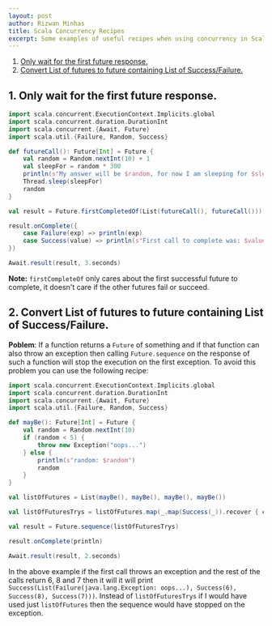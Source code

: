 ```yaml
---
layout: post
author: Rizwan Minhas
title: Scala Concurrency Recipes
excerpt: Some examples of useful recipes when using concurrency in Scala. 
---
```


1. [Only wait for the first future response.](#one)
2. [Convert List of futures to future containing List of Success/Failure.](#two)

<a name="one"></a>
## 1. Only wait for the first future response.

```Scala
import scala.concurrent.ExecutionContext.Implicits.global
import scala.concurrent.duration.DurationInt
import scala.concurrent.{Await, Future}
import scala.util.{Failure, Random, Success}

def futureCall(): Future[Int] = Future {
    val random = Random.nextInt(10) + 1
    val sleepFor = random * 300
    println(s"My answer will be $random, for now I am sleeping for $sleepFor milliseconds...")
    Thread.sleep(sleepFor)
    random
}

val result = Future.firstCompletedOf(List(futureCall(), futureCall()))

result.onComplete({
    case Failure(exp) => println(exp)
    case Success(value) => println(s"First call to complete was: $value")
})

Await.result(result, 3.seconds)
```

**Note:** `firstCompleteOf` only cares about the first successful future to complete, it doesn't care if the other futures fail or succeed.

<a name="two"></a>
## 2. Convert List of futures to future containing List of Success/Failure.

**Poblem**: If a function returns a `Future` of something and if that function can also throw an exception then calling `Future.sequence` on the response of such a function will stop the execution on the first exception. To avoid this problem you can use the following recipe:

```Scala
import scala.concurrent.ExecutionContext.Implicits.global
import scala.concurrent.duration.DurationInt
import scala.concurrent.{Await, Future}
import scala.util.{Failure, Random, Success}

def mayBe(): Future[Int] = Future {
    val random = Random.nextInt(10)
    if (random < 5) {
        throw new Exception("oops...")
    } else {
        println(s"random: $random")
        random
    }
}

val listOfFutures = List(mayBe(), mayBe(), mayBe(), mayBe())

val listOfFuturesTrys = listOfFutures.map(_.map(Success(_)).recover { case e => Failure(e) })

val result = Future.sequence(listOfFuturesTrys)

result.onComplete(println)

Await.result(result, 2.seconds)
```

In the above example if the first call throws an exception and the rest of the calls return 6, 8 and 7 then it will it will print `Success(List(Failure(java.lang.Exception: oops...), Success(6), Success(8), Success(7)))`. Instead of `listOfFuturesTrys` if I would have used just `listOfFutures` then the sequence would have stopped on the exception.